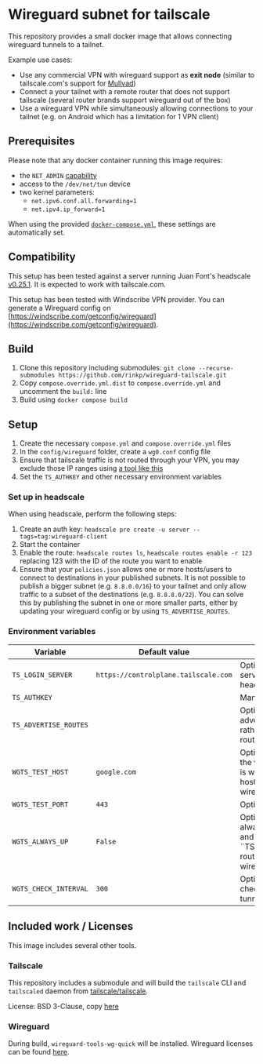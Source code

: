 # Wireguard subnet for tailscale
This repository provides a small docker image that allows connecting wireguard tunnels to a tailnet. 

Example use cases:
- Use any commercial VPN with wireguard support as **exit node** (similar to tailscale.com's support for [Mullvad](https://tailscale.com/kb/1258/mullvad-exit-nodes))
- Connect a your tailnet with a remote router that does not support tailscale (several router brands support wireguard out of the box)
- Use a wireguard VPN while simultaneously allowing connections to your tailnet (e.g. on Android which has a limitation for 1 VPN client)

## Prerequisites
Please note that any docker container running this image requires:
- the `NET_ADMIN` [capability](https://man7.org/linux/man-pages/man7/capabilities.7.html)
- access to the `/dev/net/tun` device
- two kernel parameters:
    - `net.ipv6.conf.all.forwarding=1`
    - `net.ipv4.ip_forward=1`

When using the provided [`docker-compose.yml`](https://raw.githubusercontent.com/rinkp/osticket-dockerized/main/docker-compose.yml), these settings are automatically set.

## Compatibility
This setup has been tested against a server running Juan Font's headscale [v0.25.1](https://github.com/juanfont/headscale/releases/tag/v0.25.1). It is expected to work with tailscale.com.

This setup has been tested with Windscribe VPN provider. You can generate a Wireguard config on [https://windscribe.com/getconfig/wireguard](https://windscribe.com/getconfig/wireguard).

## Build
1. Clone this repository including submodules: `git clone --recurse-submodules https://github.com/rinkp/wireguard-tailscale.git`
2. Copy `compose.override.yml.dist` to `compose.override.yml` and uncomment the `build:` line 
3. Build using `docker compose build`

## Setup
1. Create the necessary `compose.yml` and `compose.override.yml` files
2. In the `config/wireguard` folder, create a `wg0.conf` config file
3. Ensure that tailscale traffic is not routed through your VPN, you may exclude those IP ranges using [a tool like this](https://www.procustodibus.com/blog/2021/03/wireguard-allowedips-calculator/)
4. Set the `TS_AUTHKEY` and other necessary environment variables

### Set up in headscale
When using headscale, perform the following steps:

1. Create an auth key: `headscale pre create -u server --tags=tag:wireguard-client`
2. Start the container
3. Enable the route: `headscale routes ls`, `headscale routes enable -r 123` replacing 123 with the ID of the route you want to enable
4. Ensure that your `policies.json` allows one or more hosts/users to connect to destinations in your published subnets. It is not possible to publish a bigger subnet (e.g. `8.8.0.0/16`) to your tailnet and only allow traffic to a subset of the destinations (e.g. `8.8.8.0/22`). You can solve this by publishing the subnet in one or more smaller parts, either by updating your wireguard config or by using `TS_ADVERTISE_ROUTES`.

### Environment variables

| **Variable**          | **Default value**                    | **Description**                                                                                                                   |
|-----------------------|--------------------------------------|-----------------------------------------------------------------------------------------------------------------------------------|
| `TS_LOGIN_SERVER`     | `https://controlplane.tailscale.com` | Optional, tailscale login server (e.g. when using headscale)                                                                      |
| `TS_AUTHKEY`          | ` `                                  | Mandatory, auth key                                                                                                               |
| `TS_ADVERTISE_ROUTES` | ` `                                  | Optional, forces advertising specific routes rather than using the routes from wireguard                                          |
| `WGTS_TEST_HOST`      | `google.com`                         | Optional, host to verify that the wireguard connection is working (make sure this host is in an accepted wireguard route)         |
| `WGTS_TEST_PORT`      | `443`                                | Optional, port for the above                                                                                                      |
| `WGTS_ALWAYS_UP`      | `False`                              | Optional, when ¨True¨ always enables tailscale and advertises the ¨TS_ADVERTISE_ROUTES¨ routes, even when wireguard does not work |
| `WGTS_CHECK_INTERVAL` | `300`                                | Optional, how frequently to check status of wireguard tunnel (in sec)                                                             |

## Included work / Licenses
This image includes several other tools.

### Tailscale
This repository includes a submodule and will build the `tailscale` CLI and 
`tailscaled` daemon from [tailscale/tailscale](https://github.com/tailscale/tailscale). 

License: BSD 3-Clause, copy [here](https://github.com/tailscale/tailscale/blob/main/LICENSE)

### Wireguard
During build, `wireguard-tools-wg-quick` will be installed. Wireguard licenses 
can be found [here](https://www.wireguard.com/#license).